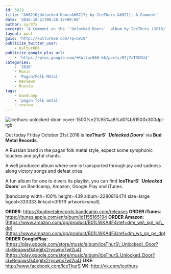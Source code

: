 ```yaml
---
id: 5919
title: '&#8216;Unlocked Doors&#8217; by IceThurs &#8211; A Comment'
date: '2016-10-21T00:20:17+00:00'
author: syr3fx
excerpt: 'A Comment on the ''Unlocked Doors'' album by IceThurs (2016).'
layout: post
guid: 'http://kultur666.com/?p=5919'
publicize_twitter_user:
    - kultur666
publicize_google_plus_url:
    - 'https://plus.google.com/+Kultur666-k6/posts/H7j7zT9CCUd'
categories:
    - '2016'
    - Music
    - 'Pagan/Folk Metal'
    - Reviews
    - Russia
tags:
    - bandcamp
    - 'pagan folk metal'
    - review
---
```


![icethurs-unlocked-door-cover-1500%e2%95%a8%d0%b51500x300dpi-rgb](http://localhost:8080/wp-content/uploads/2016/10/icethurs-unlocked-door-cover-1500e295a8d0b51500x300dpi-rgb.jpg?w=680)

Out today Friday October 21st 2016 is **IceThurS**‘ ‘***Unlocked Doors***‘ via **Bud Metal Records**.

A Russian band in the pagan folk metal style, expect some symphonic touches and joyful chants.

A well produced album where one is transported through joy and sadness along victory songs and defeat cries.

A fun album for one to divers its playlist, you can find **IceThurS**‘ ‘***Unlocked Doors***‘ on Bandcamp, Amazon, Google Play and iTunes.

\[bandcamp width=100% height=439 album=2280816474 size=large bgcol=333333 linkcol=0f91ff artwork=small\]

**ORDER**: <https://budmetalrecords.bandcamp.com/releases>
**ORDER iTunes**: <https://itunes.apple.com/en/album/id1155165194>
**ORDER Amazon**: [https://www.amazon.com/gp/product/B01LWKA4F4/ref=dm\_ws\_sp\_ps\_dp](https://www.amazon.com/gp/product/B01LWKA4F4/ref=dm_ws_sp_ps_dp)
**ORDER GooglePlay**: [https://play.google.com/store/music/album/IceThurS\_Unlocked\_Door?id=Beqawsfk4ngjtx2ryswnx7wl2u4](https://play.google.com/store/music/album/IceThurS_Unlocked_Door?id=Beqawsfk4ngjtx2ryswnx7wl2u4)
**LIKE**: <http://www.facebook.com/IceThurS>
**VK**: <http://vk.com/icethurs>